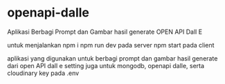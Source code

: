 # openapi-dalle
Aplikasi Berbagi Prompt dan Gambar hasil generate OPEN API Dall E 

untuk menjalankan
npm i
npm run dev pada server
npm start pada client

aplikasi yang digunakan untuk berbagi prompt dan gambar hasil generate dari open API dall e 
setting juga untuk mongodb, openapi dalle, serta cloudinary key pada .env
